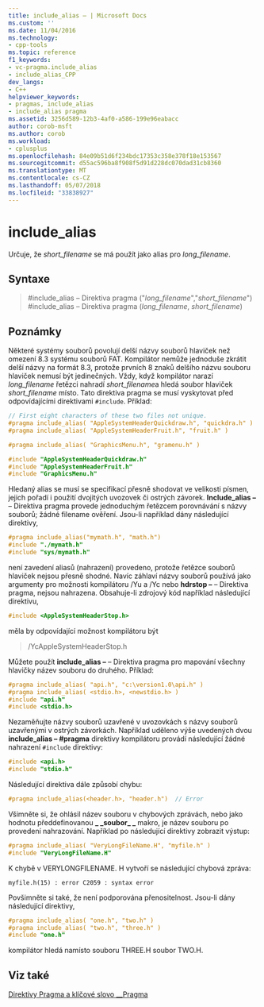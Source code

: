 ```yaml
---
title: include_alias – | Microsoft Docs
ms.custom: ''
ms.date: 11/04/2016
ms.technology:
- cpp-tools
ms.topic: reference
f1_keywords:
- vc-pragma.include_alias
- include_alias_CPP
dev_langs:
- C++
helpviewer_keywords:
- pragmas, include_alias
- include_alias pragma
ms.assetid: 3256d589-12b3-4af0-a586-199e96eabacc
author: corob-msft
ms.author: corob
ms.workload:
- cplusplus
ms.openlocfilehash: 84e09b51d6f234bdc17353c358e378f18e153567
ms.sourcegitcommit: d55ac596ba8f908f5d91d228dc070dad31cb8360
ms.translationtype: MT
ms.contentlocale: cs-CZ
ms.lasthandoff: 05/07/2018
ms.locfileid: "33838927"
---
```

# <a name="includealias"></a>include_alias

Určuje, že *short_filename* se má použít jako alias pro *long_filename*.

## <a name="syntax"></a>Syntaxe

> #<a name="pragma-includealiaslongfilename-shortfilename"></a>include_alias – Direktiva pragma ("*long_filename*","*short_filename*")  
> #<a name="pragma-includealiaslongfilename-shortfilename"></a>include_alias – Direktiva pragma (*long_filename*, *short_filename*)

## <a name="remarks"></a>Poznámky

Některé systémy souborů povolují delší názvy souborů hlaviček než omezení 8.3 systému souborů FAT. Kompilátor nemůže jednoduše zkrátit delší názvy na formát 8.3, protože prvních 8 znaků delšího názvu souboru hlaviček nemusí být jedinečných. Vždy, když kompilátor narazí *long_filename* řetězci nahradí *short_filename*a hledá soubor hlaviček *short_filename* místo. Tato direktiva pragma se musí vyskytovat před odpovídajícími direktivami `#include`. Příklad:

```cpp
// First eight characters of these two files not unique.
#pragma include_alias( "AppleSystemHeaderQuickdraw.h", "quickdra.h" )
#pragma include_alias( "AppleSystemHeaderFruit.h", "fruit.h" )

#pragma include_alias( "GraphicsMenu.h", "gramenu.h" )

#include "AppleSystemHeaderQuickdraw.h"
#include "AppleSystemHeaderFruit.h"
#include "GraphicsMenu.h"
```

Hledaný alias se musí se specifikací přesně shodovat ve velikosti písmen, jejich pořadí i použití dvojitých uvozovek či ostrých závorek. **Include_alias –** – Direktiva pragma provede jednoduchým řetězcem porovnávání s názvy souborů; žádné filename ověření. Jsou-li například dány následující direktivy,

```cpp
#pragma include_alias("mymath.h", "math.h")
#include "./mymath.h"
#include "sys/mymath.h"
```

není zavedení aliasů (nahrazení) provedeno, protože řetězce souborů hlaviček nejsou přesně shodné. Navíc záhlaví názvy souborů používá jako argumenty pro možnosti kompilátoru /Yu a /Yc nebo **hdrstop –** – Direktiva pragma, nejsou nahrazena. Obsahuje-li zdrojový kód například následující direktivu,
  
```cpp
#include <AppleSystemHeaderStop.h>
```

měla by odpovídající možnost kompilátoru být

> /YcAppleSystemHeaderStop.h

Můžete použít **include_alias –** – Direktiva pragma pro mapování všechny hlavičky název souboru do druhého. Příklad:

```cpp
#pragma include_alias( "api.h", "c:\version1.0\api.h" )
#pragma include_alias( <stdio.h>, <newstdio.h> )
#include "api.h"
#include <stdio.h>
```

Nezaměňujte názvy souborů uzavřené v uvozovkách s názvy souborů uzavřenými v ostrých závorkách. Například uděleno výše uvedených dvou **include_alias – #pragma** direktivy kompilátoru provádí následující žádné nahrazení `#include` direktivy:

```cpp
#include <api.h>
#include "stdio.h"
```

Následující direktiva dále způsobí chybu:

```cpp
#pragma include_alias(<header.h>, "header.h")  // Error
```

Všimněte si, že ohlásil název souboru v chybových zprávách, nebo jako hodnotu předdefinovanou **&#95; &#95;soubor&#95; &#95;** makro, je název souboru po provedení nahrazování. Například po následující direktivy zobrazit výstup:

```cpp
#pragma include_alias( "VeryLongFileName.H", "myfile.h" )
#include "VeryLongFileName.H"
```

K chybě v VERYLONGFILENAME. H vytvoří se následující chybová zpráva:

```Output
myfile.h(15) : error C2059 : syntax error
```

Povšimněte si také, že není podporována přenositelnost. Jsou-li dány následující direktivy,

```cpp
#pragma include_alias( "one.h", "two.h" )
#pragma include_alias( "two.h", "three.h" )
#include "one.h"
```

kompilátor hledá namísto souboru THREE.H soubor TWO.H.  

## <a name="see-also"></a>Viz také

[Direktivy Pragma a klíčové slovo __Pragma](../preprocessor/pragma-directives-and-the-pragma-keyword.md)